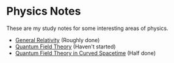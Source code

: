 # Physics Notes
 These are my study notes for some interesting areas of physics.

* [General Relativity](/General_Relativity/) (Roughly done)
* [Quantum Field Theory](/Quantum_Field_Theory/) (Haven't started)
* [Quantum Field Theory in Curved Spacetime](/QFT_in_Curved_Spacetime/) (Half done)


